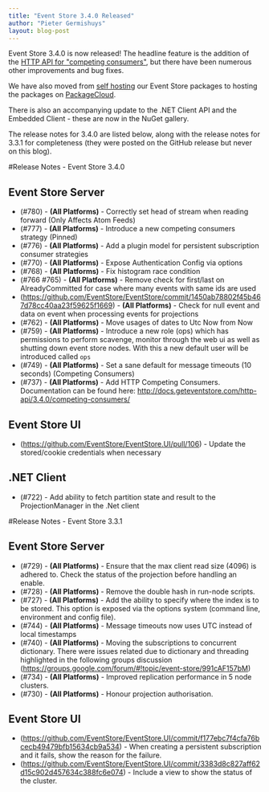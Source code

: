 ```yaml
---
title: "Event Store 3.4.0 Released"
author: "Pieter Germishuys"
layout: blog-post
---
```


Event Store 3.4.0 is now released! The headline feature is the addition of the [HTTP API for "competing consumers"](http://docs.geteventstore.com/http-api/3.4.0/competing-consumers/), but there have been numerous other improvements and bug fixes.

We have also moved from [self hosting](https://apt-oss.geteventstore.com/index.html) our Event Store packages to hosting the packages on [PackageCloud](https://packagecloud.io/EventStore/EventStore-OSS).

There is also an accompanying update to the .NET Client API and the Embedded Client - these are now in the NuGet gallery.

The release notes for 3.4.0 are listed below, along with the release notes for 3.3.1 for completeness (they were posted on the GitHub release but never on this blog).

#Release Notes - Event Store 3.4.0

## Event Store Server

- (#780) - **(All Platforms)** - Correctly set head of stream when reading forward (Only Affects Atom Feeds)
- (#777) - **(All Platforms)** - Introduce a new competing consumers strategy (Pinned)
- (#776) - **(All Platforms)** - Add a plugin model for persistent subscription consumer strategies
- (#770) - **(All Platforms)** - Expose Authentication Config via options
- (#768) - **(All Platforms)** - Fix histogram race condition
- (#766 #765) - **(All Platforms)** - Remove check for first/last on AlreadyCommitted for case where many events with same ids are used
- (https://github.com/EventStore/EventStore/commit/1450ab78802f45b467d78cc40aa23f59625f1669) - **(All Platforms)** - Check for null event and data on event when processing events for projections
- (#762) - **(All Platforms)** - Move usages of dates to Utc Now from Now
- (#759) - **(All Platforms)** - Introduce a new role (ops) which has permissions to perform scavenge, monitor through the web ui as well as shutting down event store nodes. With this a new default user will be introduced called `ops`
- (#749) - **(All Platforms)** - Set a sane default for message timeouts (10 seconds) (Competing Consumers)
- (#737) - **(All Platforms)** - Add HTTP Competing Consumers. Documentation can be found here: http://docs.geteventstore.com/http-api/3.4.0/competing-consumers/

## Event Store UI
- (https://github.com/EventStore/EventStore.UI/pull/106) - Update the stored/cookie credentials when necessary

## .NET Client
- (#722) - Add ability to fetch partition state and result to the ProjectionManager in the .Net client

#Release Notes - Event Store 3.3.1

## Event Store Server

- (#729) - **(All Platforms)** - Ensure that the max client read size (4096) is adhered to. Check the status of the projection before handling an enable.
- (#728) - **(All Platforms)** - Remove the double hash in run-node scripts.
- (#727) - **(All Platforms)** - Add the ability to specify where the index is to be stored. This option is exposed via the options system (command line, environment and config file).
- (#744) - **(All Platforms)** - Message timeouts now uses UTC instead of local timestamps
- (#740) - **(All Platforms)** - Moving the subscriptions to concurrent dictionary. There were issues related due to dictionary and threading highlighted in the following groups discussion (https://groups.google.com/forum/#!topic/event-store/991cAF157bM)
- (#734) - **(All Platforms)** - Improved replication performance in 5 node clusters.
- (#730) - **(All Platforms)** - Honour projection authorisation.

## Event Store UI
- (https://github.com/EventStore/EventStore.UI/commit/f177ebc7f4cfa76bcecb49479bfb15634cb9a534) - When creating a persistent subscription and it fails, show the reason for the failure.
- (https://github.com/EventStore/EventStore.UI/commit/3383d8c827aff62d15c902d457634c388fc6e074) - 
Include a view to show the status of the cluster.